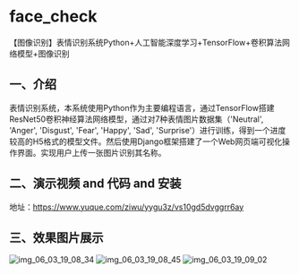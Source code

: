 # face_check
【图像识别】表情识别系统Python+人工智能深度学习+TensorFlow+卷积算法网络模型+图像识别

## 一、介绍
表情识别系统，本系统使用Python作为主要编程语言，通过TensorFlow搭建ResNet50卷积神经算法网络模型，通过对7种表情图片数据集（'Neutral', 'Anger', 'Disgust', 'Fear', 'Happy', 'Sad', 'Surprise'）进行训练，得到一个进度较高的H5格式的模型文件。然后使用Django框架搭建了一个Web网页端可视化操作界面。实现用户上传一张图片识别其名称。

## 二、演示视频 and 代码 and 安装
地址：https://www.yuque.com/ziwu/yygu3z/vs10gd5dvggrr6ay

## 三、效果图片展示
![img_06_03_19_08_34](https://github.com/ziwupython/face_check/assets/133186350/43de9b7d-fb35-4a21-bd7a-e4e5f26786fa)
![img_06_03_19_08_45](https://github.com/ziwupython/face_check/assets/133186350/2e7ec2ba-0933-47ea-8c56-1c4e5a4c2292)
![img_06_03_19_09_02](https://github.com/ziwupython/face_check/assets/133186350/091f3c87-d930-4713-a3a8-ba149333f9c6)
